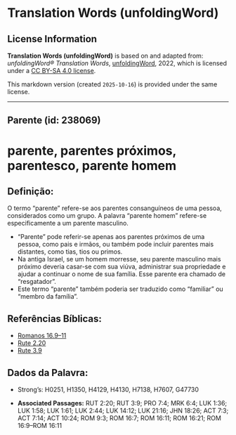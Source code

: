 # Translation Words (unfoldingWord)

## License Information

**Translation Words (unfoldingWord)** is based on and adapted from: _unfoldingWord® Translation Words_, [unfoldingWord](https://unfoldingword.org/utw), 2022, which is licensed under a [CC BY-SA 4.0 license](https://creativecommons.org/licenses/by-sa/4.0/legalcode.en).

This markdown version (created `2025-10-16`) is provided under the same license.



--------------------------------

## Parente (id: 238069)

parente, parentes próximos, parentesco, parente homem
=====================================================

Definição:
----------

O termo “parente” refere\-se aos parentes consanguíneos de uma pessoa, considerados como um grupo. A palavra “parente homem” refere\-se especificamente a um parente masculino.

* “Parente” pode referir\-se apenas aos parentes próximos de uma pessoa, como pais e irmãos, ou também pode incluir parentes mais distantes, como tias, tios ou primos.
* Na antiga Israel, se um homem morresse, seu parente masculino mais próximo deveria casar\-se com sua viúva, administrar sua propriedade e ajudar a continuar o nome de sua família. Esse parente era chamado de “resgatador”.
* Este termo “parente” também poderia ser traduzido como “familiar” ou “membro da família”.

Referências Bíblicas:
---------------------

* [Romanos 16\.9–11](https://ref.ly/Rom16:9-Rom16:11)
* [Rute 2\.20](https://ref.ly/Ruth2:20)
* [Rute 3\.9](https://ref.ly/Ruth3:9)

Dados da Palavra:
-----------------

* Strong’s: H0251, H1350, H4129, H4130, H7138, H7607, G47730

* **Associated Passages:** RUT 2:20; RUT 3:9; PRO 7:4; MRK 6:4; LUK 1:36; LUK 1:58; LUK 1:61; LUK 2:44; LUK 14:12; LUK 21:16; JHN 18:26; ACT 7:3; ACT 7:14; ACT 10:24; ROM 9:3; ROM 16:7; ROM 16:11; ROM 16:21; ROM 16:9–ROM 16:11

